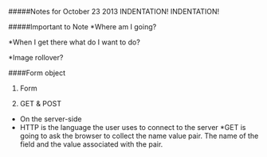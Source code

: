 #####Notes for October 23 2013
INDENTATION! INDENTATION!

#####Important to Note
*Where am I going? 

*When I get there what do I want to do?

*Image rollover? 


####Form object 
1. Form

2. GET & POST
* On the server-side 
* HTTP is the language the user uses to connect to the server
*GET is going to ask the browser to collect the name value pair. The name of the field and the value associated with the pair. 

```

```